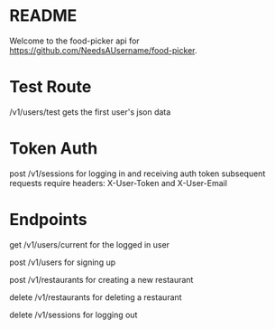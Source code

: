 # README
Welcome to the food-picker api for https://github.com/NeedsAUsername/food-picker.

# Test Route
/v1/users/test gets the first user\'s json data

# Token Auth
post /v1/sessions for logging in and receiving auth token
subsequent requests require headers: X-User-Token and X-User-Email

# Endpoints

get /v1/users/current for the logged in user

post /v1/users for signing up

post /v1/restaurants for creating a new restaurant

delete /v1/restaurants for deleting a restaurant

delete /v1/sessions for logging out
